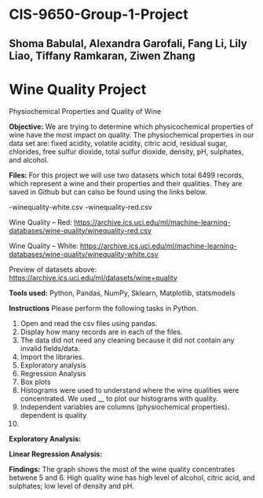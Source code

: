 # CIS-9650-Group-1-Project
## Shoma Babulal, Alexandra Garofali, Fang Li, Lily Liao, Tiffany Ramkaran, Ziwen Zhang

# Wine Quality Project
Physiochemical Properties and Quality of Wine

**Objective:**
We are trying to determine which physicochemical properties of wine have the most impact on quality. The physiochemical properties in our data set are: fixed acidity, volatile acidity, citric acid, residual sugar, chlorides, free sulfur dioxide, total sulfur dioxide, density, pH, sulphates, and alcohol.


**Files:**
For this project we will use two datasets which total 6499 records, which represent a wine and their properties and their qualities. They are saved in Github but can calso be found using the links below.

-winequality-white.csv 
-winequality-red.csv  

Wine Quality – Red: https://archive.ics.uci.edu/ml/machine-learning-databases/wine-quality/winequality-red.csv 

Wine Quality – White: https://archive.ics.uci.edu/ml/machine-learning-databases/wine-quality/winequality-white.csv 

Preview of datasets above: https://archive.ics.uci.edu/ml/datasets/wine+quality 

**Tools used:**
Python, Pandas, NumPy, Sklearn, Matplotlib, statsmodels


**Instructions**
Please perform the following tasks in Python.

1. Open and read the csv files using pandas. 
2. Display how many records are in each of the files.
3. The data did not need any cleaning because it did not contain any invalid fields/data.
4. Import the libraries.
5. Exploratory analysis
6. Regression Analysis
7. Box plots
8. Histograms were used to understand where the wine qualities were concentrated. We used __ to plot our histograms with quality.
9. Independent variables are columns (physiochemical properties). dependent is quality
10.


**Exploratory Analysis:**

**Linear Regression Analysis:**

**Findings:**
The graph shows the most of the wine quality concentrates betwene 5 and 6.
High quality wine has high level of alcohol, citric acid, and sulphates; low level of density and pH.   

